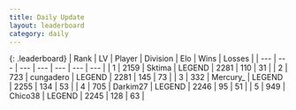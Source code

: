 ```yaml
---
title: Daily Update
layout: leaderboard
category: daily
---
```


{: .leaderboard}
| Rank | LV | Player | Division | Elo | Wins | Losses |
| --- | --- | --- | --- | --- | --- | --- |
| <span data-change="2">1</span> | 2159 | <span title="ID: 353063">Sktima</span> | LEGEND | <span data-change="38">2281</span> | <span data-change="11">110</span> | <span data-change="1">31</span> |
| <span data-change="-1">2</span> | 723 | <span title="ID: 54134">cungadero</span> | LEGEND | <span data-change="0">2281</span> | <span data-change="0">145</span> | <span data-change="0">73</span> |
| <span data-change="8">3</span> | 332 | <span title="ID: 680422">Mercury_</span> | LEGEND | <span data-change="51">2255</span> | <span data-change="11">134</span> | <span data-change="2">53</span> |
| <span data-change="-2">4</span> | 705 | <span title="ID: 694036">Darkim27</span> | LEGEND | <span data-change="0">2246</span> | <span data-change="0">95</span> | <span data-change="0">51</span> |
| <span data-change="14">5</span> | 949 | <span title="ID: 409927">Chico38</span> | LEGEND | <span data-change="82">2245</span> | <span data-change="15">128</span> | <span data-change="2">63</span> |